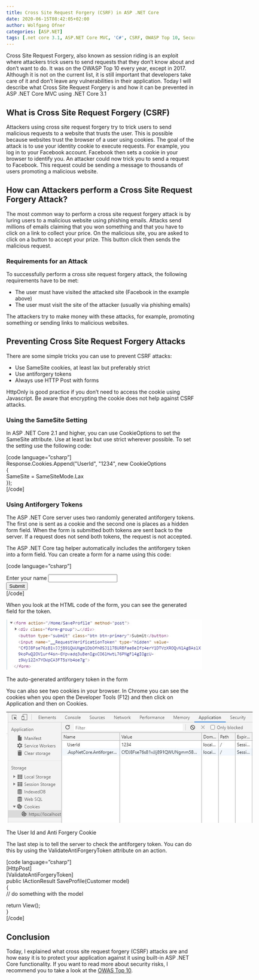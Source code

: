 ```yaml
---
title: Cross Site Request Forgery (CSRF) in ASP .NET Core
date: 2020-06-15T08:42:05+02:00
author: Wolfgang Ofner
categories: [ASP.NET]
tags: [.net core 3.1, ASP.NET Core MVC, 'C#', CSRF, OWASP Top 10, Security]
---
```

Cross Site Request Forgery, also known as session riding is an exploit where attackers trick users to send requests that they don&#8217;t know about and don&#8217;t want to do. It was on the OWASP Top 10 every year, except in 2017. Although it is not on the current list, it is still important that developers take care of it and don&#8217;t leave any vulnerabilities in their application. Today I will describe what Cross Site Request Forgery is and how it can be prevented in ASP .NET Core MVC using .NET Core 3.1

## What is Cross Site Request Forgery (CSRF)

Attackers using cross site request forgery try to trick users to send malicious requests to a website that trusts the user. This is possible because websites trust the browser of a user using cookies. The goal of the attack is to use your identity cookie to execute requests. For example, you log in to your Facebook account. Facebook then sets a cookie in your browser to identify you. An attacker could now trick you to send a request to Facebook. This request could be sending a message to thousands of users promoting a malicious website.

## How can Attackers perform a Cross Site Request Forgery Attack?

The most common way to perform a cross site request forgery attack is by luring users to a malicious website using phishing emails. Attacks send millions of emails claiming that you won something and that you have to click on a link to collect your price. On the malicious site, you are asked to click on a button to accept your prize. This button click then sends the malicious request.

### Requirements for an Attack

To successfully perform a cross site request forgery attack, the following requirements have to be met:

  * The user must have visited the attacked site (Facebook in the example above)
  * The user must visit the site of the attacker (usually via phishing emails)

The attackers try to make money with these attacks, for example, promoting something or sending links to malicious websites.

## Preventing Cross Site Request Forgery Attacks

There are some simple tricks you can use to prevent CSRF attacks:

  * Use SameSite cookies, at least lax but preferably strict
  * Use antiforgery tokens
  * Always use HTTP Post with forms

HttpOnly is good practice if you don&#8217;t need to access the cookie using Javascript. Be aware that encrypting the cookie does not help against CSRF attacks.

### Using the SameSite Setting

In ASP .NET Core 2.1 and higher, you can use CookieOptions to set the SameSite attribute. Use at least lax but use strict wherever possible. To set the setting use the following code:

[code language=&#8221;csharp&#8221;]  
Response.Cookies.Append("UserId", "1234", new CookieOptions  
{  
SameSite = SameSiteMode.Lax  
});  
[/code]

### Using Antiforgery Tokens

The ASP .NET Core server uses two randomly generated antiforgery tokens. The first one is sent as a cookie and the second one is places as a hidden form field. When the form is submitted both tokens are sent back to the server. If a request does not send both tokens, the request is not accepted.

The ASP .NET Core tag helper automatically includes the antiforgery token into a form field. You can create a form for a name using this code:

[code language=&#8221;csharp&#8221;]  
<form asp-action="SaveProfile">  
<div class="form-group">  
<label for="name">Enter your name</label>  
<input type="text" class="form-control" asp-for="Name" id="name" />  
</div>  
<button type="submit" class="btn btn-primary">Submit</button>  
</form>  
[/code]

When you look at the HTML code of the form, you can see the generated field for the token.

<div id="attachment_2183" style="width: 534px" class="wp-caption aligncenter">
  <a href="/wp-content/uploads/2020/06/The-auto-generated-antiforgery-token-in-the-form.jpg"><img aria-describedby="caption-attachment-2183" loading="lazy" class="size-full wp-image-2183" src="/wp-content/uploads/2020/06/The-auto-generated-antiforgery-token-in-the-form.jpg" alt="The auto-generated antiforgery token in the form to prevent cross site request forgery attacks" width="524" height="134" /></a>
  
  <p id="caption-attachment-2183" class="wp-caption-text">
    The auto-generated antiforgery token in the form
  </p>
</div>

You can also see two cookies in your browser. In Chrome you can see the cookies when you open the Developer Tools (F12) and then click on Application and then on Cookies.

<div id="attachment_2184" style="width: 669px" class="wp-caption aligncenter">
  <a href="/wp-content/uploads/2020/06/The-User-Id-and-Anti-Forgery-Cookie.jpg"><img aria-describedby="caption-attachment-2184" loading="lazy" class="size-full wp-image-2184" src="/wp-content/uploads/2020/06/The-User-Id-and-Anti-Forgery-Cookie.jpg" alt="The User Id and Anti Forgery Cookie" width="659" height="297" /></a>
  
  <p id="caption-attachment-2184" class="wp-caption-text">
    The User Id and Anti Forgery Cookie
  </p>
</div>

The last step is to tell the server to check the antiforgery token. You can do this by using the ValidateAntiForgeryToken attribute on an action.

[code language=&#8221;csharp&#8221;]  
[HttpPost]  
[ValidateAntiForgeryToken]  
public IActionResult SaveProfile(Customer model)  
{  
// do something with the model

return View();  
}  
[/code]

## Conclusion

Today, I explained what cross site request forgery (CSRF) attacks are and how easy it is to protect your application against it using built-in ASP .NET Core functionality. If you want to read more about security risks, I recommend you to take a look at the <a href="https://owasp.org/www-project-top-ten/OWASP_Top_Ten_2017/" target="_blank" rel="noopener noreferrer">OWAS Top 10</a>.